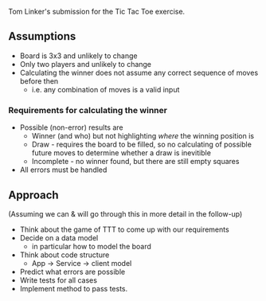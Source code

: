 
Tom Linker's submission for the Tic Tac Toe exercise.

## Assumptions
- Board is 3x3 and unlikely to change
- Only two players and unlikely to change
- Calculating the winner does not assume any correct sequence of moves before then
  - i.e. any combination of moves is a valid input 


### Requirements for calculating the winner
- Possible (non-error) results are
  - Winner (and who) but not highlighting *where* the winning position is
  - Draw - requires the board to be filled, so no calculating of possible future moves to determine whether a draw is inevitible
  - Incomplete - no winner found, but there are still empty squares
- All errors must be handled


## Approach

(Assuming we can & will go through this in more detail in the follow-up)

- Think about the game of TTT to come up with our requirements
- Decide on a data model
  - in particular how to model the board
- Think about code structure
  - App -> Service -> client model
- Predict what errors are possible
- Write tests for all cases
- Implement method to pass tests. 
